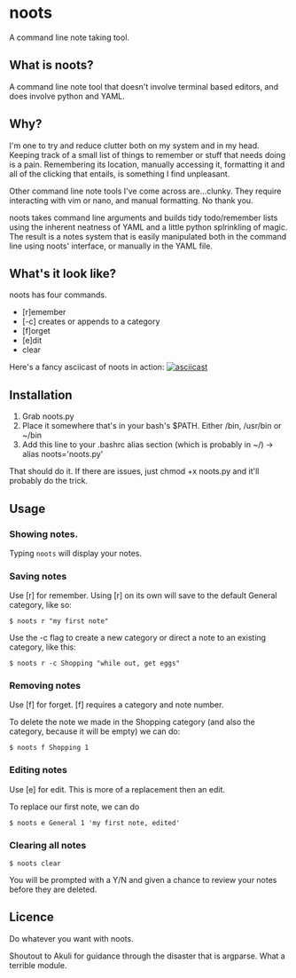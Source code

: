 # noots
A command line note taking tool.

## What is noots?

A command line note tool that doesn't involve terminal based editors, and does involve python and YAML.

## Why?

I'm one to try and reduce clutter both on my system and in my head. Keeping track of a small list of things to remember or stuff that needs doing is a pain. Remembering its location, manually accessing it, formatting it and all of the clicking that entails, is something I find unpleasant.

Other command line note tools I've come across are...clunky. They require interacting with vim or nano, and manual formatting. No thank you.

noots takes command line arguments and builds tidy todo/remember lists using the inherent neatness of YAML and a little python splrinkling of magic. The result is a notes system that is easily manipulated both in the command line using noots' interface, or manually in the YAML file.

## What's it look like?

noots has four commands.
* [r]emember
 * [-c] creates or appends to a category
* [f]orget
* [e]dit
* clear

Here's a fancy asciicast of noots in action:
[![asciicast](https://asciinema.org/a/01pj80wc17vt126ue7awy2qek.png)](https://asciinema.org/a/01pj80wc17vt126ue7awy2qek)

## Installation
1. Grab noots.py
2. Place it somewhere that's in your bash's $PATH. Either /bin, /usr/bin or ~/bin
3. Add this line to your .bashrc alias section (which is probably in ~/) -> alias noots='noots.py'

That should do it. If there are issues, just chmod +x noots.py and it'll probably do the trick.

## Usage

### Showing notes.
Typing `noots` will display your notes.

### Saving notes
Use [r] for remember. Using [r] on its own will save to the default General category, like so:

`$ noots r "my first note"`

Use the -c flag to create a new category or direct a note to an existing category, like this:

`$ noots r -c Shopping "while out, get eggs"`

### Removing notes
Use [f] for forget. [f] requires a category and note number.

To delete the note we made in the Shopping category (and also the category, because it will be empty) we can do:

`$ noots f Shopping 1`

### Editing notes
Use [e] for edit. This is more of a replacement then an edit.

To replace our first note, we can do

`$ noots e General 1 'my first note, edited'`

### Clearing all notes

`$ noots clear`

You will be prompted with a Y/N and given a chance to review your notes before they are deleted.

## Licence

Do whatever you want with noots.

Shoutout to Akuli for guidance through the disaster that is argparse. What a terrible module.

